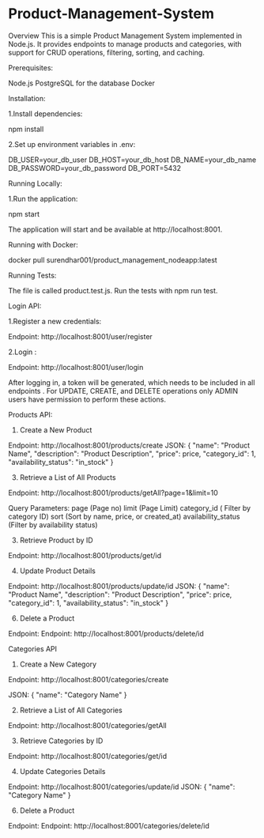 # Product-Management-System

Overview
This is a simple Product Management System implemented in Node.js. It provides endpoints to manage products and categories, with support for CRUD operations, filtering, sorting, and caching.

Prerequisites:

Node.js
PostgreSQL for the database
Docker

Installation:

1.Install dependencies:

npm install

2.Set up environment variables in .env:

DB_USER=your_db_user
DB_HOST=your_db_host
DB_NAME=your_db_name
DB_PASSWORD=your_db_password
DB_PORT=5432

Running Locally:

1.Run the application:

npm start

The application will start and be available at http://localhost:8001.

Running with Docker:

docker pull surendhar001/product_management_nodeapp:latest

Running Tests:

The file is called product.test.js. Run the tests with npm run test.

Login API:

1.Register a new credentials:

Endpoint: http://localhost:8001/user/register

2.Login :

Endpoint: http://localhost:8001/user/login

After logging in, a token will be generated, which needs to be included in all endpoints .
For UPDATE, CREATE, and DELETE operations only ADMIN users have permission to perform these actions.


Products API:

1. Create a New Product
   
Endpoint: http://localhost:8001/products/create
JSON:
{
  "name": "Product Name",
  "description": "Product Description",
  "price": price,
  "category_id": 1,
  "availability_status": "in_stock"
}

3. Retrieve a List of All Products

Endpoint: http://localhost:8001/products/getAll?page=1&limit=10

Query Parameters:
page (Page no)
limit (Page Limit)
category_id ( Filter by category ID)
sort (Sort by name, price, or created_at)
availability_status (Filter by availability status)

3. Retrieve Product by ID

Endpoint: http://localhost:8001/products/get/id

4. Update Product Details
   
Endpoint: http://localhost:8001/products/update/id
JSON:
{
  "name": "Product Name",
  "description": "Product Description",
  "price": price,
  "category_id": 1,
  "availability_status": "in_stock"
}

6. Delete a Product

Endpoint: Endpoint: http://localhost:8001/products/delete/id

Categories API


1. Create a New Category
   
Endpoint: http://localhost:8001/categories/create

JSON:
{
  "name": "Category Name"
}

2. Retrieve a List of All Categories

Endpoint: http://localhost:8001/categories/getAll

3. Retrieve Categories by ID

Endpoint: http://localhost:8001/categories/get/id

4. Update Categories Details
   
Endpoint: http://localhost:8001/categories/update/id
JSON:
{
  "name": "Category Name"
}


6. Delete a Product

Endpoint: Endpoint: http://localhost:8001/categories/delete/id






 
